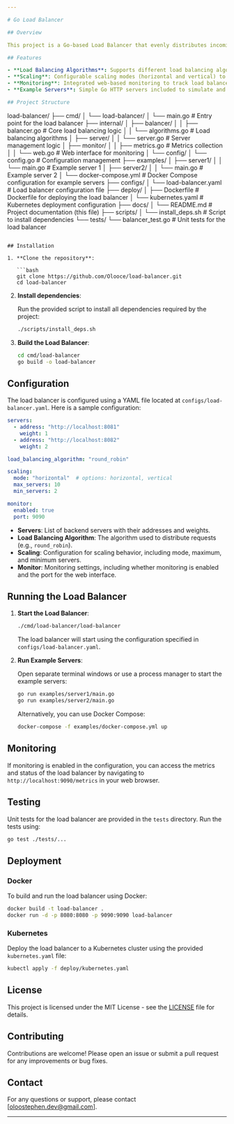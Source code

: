 ```yaml
---

# Go Load Balancer

## Overview

This project is a Go-based Load Balancer that evenly distributes incoming client requests across multiple servers. The load balancer supports both horizontal and vertical scaling and includes a built-in monitoring system accessible through a web interface. The project also provides example server implementations to test and demonstrate the load balancer's functionality.

## Features

- **Load Balancing Algorithms**: Supports different load balancing algorithms such as Round Robin.
- **Scaling**: Configurable scaling modes (horizontal and vertical) to manage server resources effectively.
- **Monitoring**: Integrated web-based monitoring to track load balancer performance and server status.
- **Example Servers**: Simple Go HTTP servers included to simulate and test load balancing.

## Project Structure

```
load-balancer/
├── cmd/
│   └── load-balancer/
│       └── main.go           # Entry point for the load balancer
├── internal/
│   ├── balancer/
│   │   ├── balancer.go       # Core load balancing logic
│   │   └── algorithms.go     # Load balancing algorithms
│   ├── server/
│   │   └── server.go         # Server management logic
│   ├── monitor/
│   │   ├── metrics.go        # Metrics collection
│   │   └── web.go            # Web interface for monitoring
│   └── config/
│       └── config.go         # Configuration management
├── examples/
│   ├── server1/
│   │   └── main.go           # Example server 1
│   ├── server2/
│   │   └── main.go           # Example server 2
│   └── docker-compose.yml    # Docker Compose configuration for example servers
├── configs/
│   └── load-balancer.yaml    # Load balancer configuration file
├── deploy/
│   ├── Dockerfile            # Dockerfile for deploying the load balancer
│   └── kubernetes.yaml       # Kubernetes deployment configuration
├── docs/
│   └── README.md             # Project documentation (this file)
├── scripts/
│   └── install_deps.sh       # Script to install dependencies
└── tests/
    └── balancer_test.go      # Unit tests for the load balancer
```

## Installation

1. **Clone the repository**:

   ```bash
   git clone https://github.com/Olooce/load-balancer.git
   cd load-balancer
   ```

2. **Install dependencies**:

   Run the provided script to install all dependencies required by the project:

   ```bash
   ./scripts/install_deps.sh
   ```

3. **Build the Load Balancer**:

   ```bash
   cd cmd/load-balancer
   go build -o load-balancer
   ```

## Configuration

The load balancer is configured using a YAML file located at `configs/load-balancer.yaml`. Here is a sample configuration:

```yaml
servers:
  - address: "http://localhost:8081"
    weight: 1
  - address: "http://localhost:8082"
    weight: 2

load_balancing_algorithm: "round_robin"

scaling:
  mode: "horizontal"  # options: horizontal, vertical
  max_servers: 10
  min_servers: 2

monitor:
  enabled: true
  port: 9090
```

- **Servers**: List of backend servers with their addresses and weights.
- **Load Balancing Algorithm**: The algorithm used to distribute requests (e.g., `round_robin`).
- **Scaling**: Configuration for scaling behavior, including mode, maximum, and minimum servers.
- **Monitor**: Monitoring settings, including whether monitoring is enabled and the port for the web interface.

## Running the Load Balancer

1. **Start the Load Balancer**:

   ```bash
   ./cmd/load-balancer/load-balancer
   ```

   The load balancer will start using the configuration specified in `configs/load-balancer.yaml`.

2. **Run Example Servers**:

   Open separate terminal windows or use a process manager to start the example servers:

   ```bash
   go run examples/server1/main.go
   go run examples/server2/main.go
   ```

   Alternatively, you can use Docker Compose:

   ```bash
   docker-compose -f examples/docker-compose.yml up
   ```

## Monitoring

If monitoring is enabled in the configuration, you can access the metrics and status of the load balancer by navigating to `http://localhost:9090/metrics` in your web browser.

## Testing

Unit tests for the load balancer are provided in the `tests` directory. Run the tests using:

```bash
go test ./tests/...
```

## Deployment

### Docker

To build and run the load balancer using Docker:

```bash
docker build -t load-balancer .
docker run -d -p 8080:8080 -p 9090:9090 load-balancer
```

### Kubernetes

Deploy the load balancer to a Kubernetes cluster using the provided `kubernetes.yaml` file:

```bash
kubectl apply -f deploy/kubernetes.yaml
```

## License

This project is licensed under the MIT License - see the [LICENSE](../LICENSE) file for details.

## Contributing

Contributions are welcome! Please open an issue or submit a pull request for any improvements or bug fixes.

## Contact

For any questions or support, please contact [oloostephen.dev@gmail.com].

---
```


